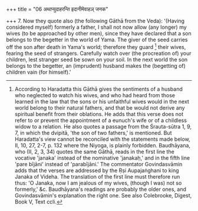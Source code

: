 +++
title = "06 अथाप्युदाहरन्ति इदानीमेवाहञ् जनक"

+++
7. Now they quote also (the following Gāthā from the Veda): '(Having considered myself) formerly a father, I shall not now allow (any longer) my wives (to be approached by other men), since they have declared that a son belongs to the begetter in the world of Yama. The giver of the seed carries off the son after death in Yama's world; therefore they guard [^4]  their wives, fearing the seed of strangers. Carefully watch over (the procreation of) your children, lest stranger seed be sown on your soil. In the next world the son belongs to the begetter, an (imprudent) husband makes the (begetting of) children vain (for himself).'


[^4]:  According to Haradatta this Gāthā gives the sentiments of a husband who neglected to watch his wives, and who had heard from those learned in the law that the sons or his unfaithful wives would in the next world belong to their natural fathers, and that be would not derive any spiritual benefit from their oblations. He adds that this verse does not refer to or prevent the appointment of a eunuch's wife or of a childless widow to a relation. He also quotes a passage from the Śrauta-sūtra 1, 9, 7, in which the dvipitā, 'the son of two fathers,' is mentioned. But Haradatta's view cannot be reconciled with the statements made below, II, 10, 27, 2-7, p. 132 where the Niyoga, is plainly forbidden. Baudhāyana, who (II, 2, 3, 34) quotes the same Gāthā, reads in the first line the vocative 'janaka' instead of the nominative 'janakaḥ,' and in the fifth line 'pare bījāni' instead of 'parabījāni.' The commentator Govindasvāmin adds that the verses are addressed by the Ṛṣi Aupajaṅghani to king Janaka of Videha. The translation of the first line must therefore run thus: 'O Janaka, now I am jealous of my wives, (though I was) not so formerly,' &c. Baudhāyana's readings are probably the older ones, and Govindasvāmin's explanation the right one. See also Colebrooke, Digest, Book V, Text ccli.
